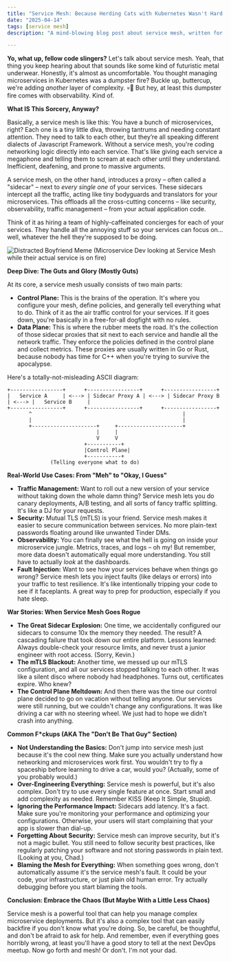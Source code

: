 ```yaml
---
title: "Service Mesh: Because Herding Cats with Kubernetes Wasn't Hard Enough"
date: "2025-04-14"
tags: [service mesh]
description: "A mind-blowing blog post about service mesh, written for chaotic Gen Z engineers."

---
```


**Yo, what up, fellow code slingers?** Let's talk about service mesh. Yeah, that thing you keep hearing about that sounds like some kind of futuristic metal underwear. Honestly, it's almost as uncomfortable. You thought managing microservices in Kubernetes was a dumpster fire? Buckle up, buttercup, we're adding *another* layer of complexity. 💀🙏 But hey, at least this dumpster fire comes with observability. Kind of.

**What IS This Sorcery, Anyway?**

Basically, a service mesh is like this: You have a bunch of microservices, right? Each one is a tiny little diva, throwing tantrums and needing constant attention. They need to talk to each other, but they’re all speaking different dialects of Javascript Framework. Without a service mesh, you're coding networking logic directly into each service. That's like giving each service a megaphone and telling them to scream at each other until they understand. Inefficient, deafening, and prone to massive arguments.

A service mesh, on the other hand, introduces a proxy – often called a "sidecar" – next to *every single one* of your services. These sidecars intercept all the traffic, acting like tiny bodyguards and translators for your microservices. This offloads all the cross-cutting concerns – like security, observability, traffic management – from your actual application code.

Think of it as hiring a team of highly-caffeinated concierges for each of your services. They handle all the annoying stuff so your services can focus on... well, whatever the hell they're supposed to be doing.

![Distracted Boyfriend Meme](https://i.imgflip.com/30b1gx.jpg)
(Microservice Dev looking at Service Mesh while their actual service is on fire)

**Deep Dive: The Guts and Glory (Mostly Guts)**

At its core, a service mesh usually consists of two main parts:

*   **Control Plane:** This is the brains of the operation. It's where you configure your mesh, define policies, and generally tell everything what to do. Think of it as the air traffic control for your services. If it goes down, you're basically in a free-for-all dogfight with no rules.
*   **Data Plane:** This is where the rubber meets the road. It's the collection of those sidecar proxies that sit next to each service and handle all the network traffic. They enforce the policies defined in the control plane and collect metrics. These proxies are usually written in Go or Rust, because nobody has time for C++ when you're trying to survive the apocalypse.

Here's a totally-not-misleading ASCII diagram:

```
+-----------------+      +-----------------+      +-----------------+
|   Service A     | <---> | Sidecar Proxy A | <---> | Sidecar Proxy B | <---> |   Service B     |
+-----------------+      +-----------------+      +-----------------+
       ^                                                 |
       |                                                 |
       +---------------------+     +---------------------+
                             |     |
                             V     V
                         +-----------+
                         |Control Plane|
                         +-----------+
              (Telling everyone what to do)
```

**Real-World Use Cases: From "Meh" to "Okay, I Guess"**

*   **Traffic Management:** Want to roll out a new version of your service without taking down the whole damn thing? Service mesh lets you do canary deployments, A/B testing, and all sorts of fancy traffic splitting. It's like a DJ for your requests.
*   **Security:** Mutual TLS (mTLS) is your friend. Service mesh makes it easier to secure communication between services. No more plain-text passwords floating around like unwanted Tinder DMs.
*   **Observability:** You can finally see what the hell is going on inside your microservice jungle. Metrics, traces, and logs – oh my! But remember, more data doesn't automatically equal more understanding. You still have to actually *look* at the dashboards.
*   **Fault Injection:** Want to see how your services behave when things go wrong? Service mesh lets you inject faults (like delays or errors) into your traffic to test resilience. It's like intentionally tripping your code to see if it faceplants. A great way to prep for production, especially if you hate sleep.

**War Stories: When Service Mesh Goes Rogue**

*   **The Great Sidecar Explosion:** One time, we accidentally configured our sidecars to consume 10x the memory they needed. The result? A cascading failure that took down our entire platform. Lessons learned: Always double-check your resource limits, and never trust a junior engineer with root access. (Sorry, Kevin.)
*   **The mTLS Blackout:** Another time, we messed up our mTLS configuration, and all our services stopped talking to each other. It was like a silent disco where nobody had headphones. Turns out, certificates expire. Who knew?
*   **The Control Plane Meltdown:** And then there was the time our control plane decided to go on vacation without telling anyone. Our services were still running, but we couldn't change any configurations. It was like driving a car with no steering wheel. We just had to hope we didn't crash into anything.

**Common F*ckups (AKA The "Don't Be That Guy" Section)**

*   **Not Understanding the Basics:** Don't jump into service mesh just because it's the cool new thing. Make sure you actually understand how networking and microservices work first. You wouldn't try to fly a spaceship before learning to drive a car, would you? (Actually, some of you probably would.)
*   **Over-Engineering Everything:** Service mesh is powerful, but it's also complex. Don't try to use every single feature at once. Start small and add complexity as needed. Remember KISS (Keep It Simple, Stupid).
*   **Ignoring the Performance Impact:** Sidecars add latency. It's a fact. Make sure you're monitoring your performance and optimizing your configurations. Otherwise, your users will start complaining that your app is slower than dial-up.
*   **Forgetting About Security:** Service mesh can improve security, but it's not a magic bullet. You still need to follow security best practices, like regularly patching your software and not storing passwords in plain text. (Looking at you, Chad.)
*   **Blaming the Mesh for Everything:** When something goes wrong, don't automatically assume it's the service mesh's fault. It could be your code, your infrastructure, or just plain old human error. Try actually debugging before you start blaming the tools.

**Conclusion: Embrace the Chaos (But Maybe With a Little Less Chaos)**

Service mesh is a powerful tool that can help you manage complex microservice deployments. But it's also a complex tool that can easily backfire if you don't know what you're doing. So, be careful, be thoughtful, and don't be afraid to ask for help. And remember, even if everything goes horribly wrong, at least you'll have a good story to tell at the next DevOps meetup. Now go forth and mesh! Or don't. I'm not your dad.
